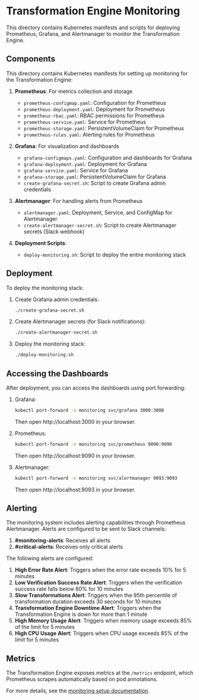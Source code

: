 # Transformation Engine Monitoring

This directory contains Kubernetes manifests and scripts for deploying Prometheus, Grafana, and Alertmanager to monitor the Transformation Engine.

## Components

This directory contains Kubernetes manifests for setting up monitoring for the Transformation Engine:

1. **Prometheus**: For metrics collection and storage
   - `prometheus-configmap.yaml`: Configuration for Prometheus
   - `prometheus-deployment.yaml`: Deployment for Prometheus
   - `prometheus-rbac.yaml`: RBAC permissions for Prometheus
   - `prometheus-service.yaml`: Service for Prometheus
   - `prometheus-storage.yaml`: PersistentVolumeClaim for Prometheus
   - `prometheus-rules.yaml`: Alerting rules for Prometheus

2. **Grafana**: For visualization and dashboards
   - `grafana-configmaps.yaml`: Configuration and dashboards for Grafana
   - `grafana-deployment.yaml`: Deployment for Grafana
   - `grafana-service.yaml`: Service for Grafana
   - `grafana-storage.yaml`: PersistentVolumeClaim for Grafana
   - `create-grafana-secret.sh`: Script to create Grafana admin credentials

3. **Alertmanager**: For handling alerts from Prometheus
   - `alertmanager.yaml`: Deployment, Service, and ConfigMap for Alertmanager
   - `create-alertmanager-secret.sh`: Script to create Alertmanager secrets (Slack webhook)

4. **Deployment Scripts**:
   - `deploy-monitoring.sh`: Script to deploy the entire monitoring stack

## Deployment

To deploy the monitoring stack:

1. Create Grafana admin credentials:
   ```bash
   ./create-grafana-secret.sh
   ```

2. Create Alertmanager secrets (for Slack notifications):
   ```bash
   ./create-alertmanager-secret.sh
   ```

3. Deploy the monitoring stack:
   ```bash
   ./deploy-monitoring.sh
   ```

## Accessing the Dashboards

After deployment, you can access the dashboards using port forwarding:

1. Grafana:
   ```bash
   kubectl port-forward -n monitoring svc/grafana 3000:3000
   ```
   Then open http://localhost:3000 in your browser.

2. Prometheus:
   ```bash
   kubectl port-forward -n monitoring svc/prometheus 9090:9090
   ```
   Then open http://localhost:9090 in your browser.

3. Alertmanager:
   ```bash
   kubectl port-forward -n monitoring svc/alertmanager 9093:9093
   ```
   Then open http://localhost:9093 in your browser.

## Alerting

The monitoring system includes alerting capabilities through Prometheus Alertmanager. Alerts are configured to be sent to Slack channels:

1. **#monitoring-alerts**: Receives all alerts
2. **#critical-alerts**: Receives only critical alerts

The following alerts are configured:

1. **High Error Rate Alert**: Triggers when the error rate exceeds 10% for 5 minutes
2. **Low Verification Success Rate Alert**: Triggers when the verification success rate falls below 80% for 10 minutes
3. **Slow Transformations Alert**: Triggers when the 95th percentile of transformation duration exceeds 30 seconds for 10 minutes
4. **Transformation Engine Downtime Alert**: Triggers when the Transformation Engine is down for more than 1 minute
5. **High Memory Usage Alert**: Triggers when memory usage exceeds 85% of the limit for 5 minutes
6. **High CPU Usage Alert**: Triggers when CPU usage exceeds 85% of the limit for 5 minutes

## Metrics

The Transformation Engine exposes metrics at the `/metrics` endpoint, which Prometheus scrapes automatically based on pod annotations.

For more details, see the [monitoring setup documentation](../../docs/monitoring-setup.md).
